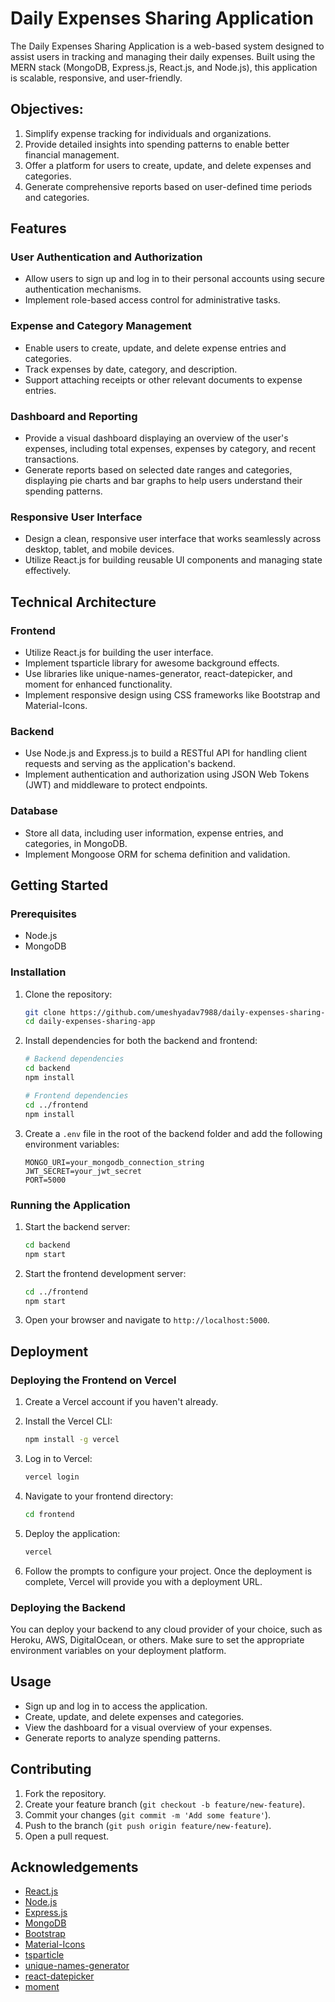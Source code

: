 # Daily Expenses Sharing Application

The Daily Expenses Sharing Application is a web-based system designed to assist users in tracking and managing their daily expenses. Built using the MERN stack (MongoDB, Express.js, React.js, and Node.js), this application is scalable, responsive, and user-friendly.

## Objectives:

1. Simplify expense tracking for individuals and organizations.
2. Provide detailed insights into spending patterns to enable better financial management.
3. Offer a platform for users to create, update, and delete expenses and categories.
4. Generate comprehensive reports based on user-defined time periods and categories.

## Features

### User Authentication and Authorization

- Allow users to sign up and log in to their personal accounts using secure authentication mechanisms.
- Implement role-based access control for administrative tasks.

### Expense and Category Management

- Enable users to create, update, and delete expense entries and categories.
- Track expenses by date, category, and description.
- Support attaching receipts or other relevant documents to expense entries.

### Dashboard and Reporting

- Provide a visual dashboard displaying an overview of the user's expenses, including total expenses, expenses by category, and recent transactions.
- Generate reports based on selected date ranges and categories, displaying pie charts and bar graphs to help users understand their spending patterns.

### Responsive User Interface

- Design a clean, responsive user interface that works seamlessly across desktop, tablet, and mobile devices.
- Utilize React.js for building reusable UI components and managing state effectively.

## Technical Architecture

### Frontend

- Utilize React.js for building the user interface.
- Implement tsparticle library for awesome background effects.
- Use libraries like unique-names-generator, react-datepicker, and moment for enhanced functionality.
- Implement responsive design using CSS frameworks like Bootstrap and Material-Icons.

### Backend

- Use Node.js and Express.js to build a RESTful API for handling client requests and serving as the application's backend.
- Implement authentication and authorization using JSON Web Tokens (JWT) and middleware to protect endpoints.

### Database

- Store all data, including user information, expense entries, and categories, in MongoDB.
- Implement Mongoose ORM for schema definition and validation.

## Getting Started

### Prerequisites

- Node.js
- MongoDB

### Installation

1. Clone the repository:
    ```bash
    git clone https://github.com/umeshyadav7988/daily-expenses-sharing-app.git
    cd daily-expenses-sharing-app
    ```

2. Install dependencies for both the backend and frontend:
    ```bash
    # Backend dependencies
    cd backend
    npm install

    # Frontend dependencies
    cd ../frontend
    npm install
    ```

3. Create a `.env` file in the root of the backend folder and add the following environment variables:
    ```env
    MONGO_URI=your_mongodb_connection_string
    JWT_SECRET=your_jwt_secret
    PORT=5000
    ```

### Running the Application

1. Start the backend server:
    ```bash
    cd backend
    npm start
    ```

2. Start the frontend development server:
    ```bash
    cd ../frontend
    npm start
    ```

3. Open your browser and navigate to `http://localhost:5000`.

## Deployment

### Deploying the Frontend on Vercel

1. Create a Vercel account if you haven't already.
2. Install the Vercel CLI:
    ```bash
    npm install -g vercel
    ```

3. Log in to Vercel:
    ```bash
    vercel login
    ```

4. Navigate to your frontend directory:
    ```bash
    cd frontend
    ```

5. Deploy the application:
    ```bash
    vercel
    ```

6. Follow the prompts to configure your project. Once the deployment is complete, Vercel will provide you with a deployment URL.

### Deploying the Backend

You can deploy your backend to any cloud provider of your choice, such as Heroku, AWS, DigitalOcean, or others. Make sure to set the appropriate environment variables on your deployment platform.

## Usage

- Sign up and log in to access the application.
- Create, update, and delete expenses and categories.
- View the dashboard for a visual overview of your expenses.
- Generate reports to analyze spending patterns.

## Contributing

1. Fork the repository.
2. Create your feature branch (`git checkout -b feature/new-feature`).
3. Commit your changes (`git commit -m 'Add some feature'`).
4. Push to the branch (`git push origin feature/new-feature`).
5. Open a pull request.



## Acknowledgements

- [React.js](https://reactjs.org/)
- [Node.js](https://nodejs.org/)
- [Express.js](https://expressjs.com/)
- [MongoDB](https://www.mongodb.com/)
- [Bootstrap](https://getbootstrap.com/)
- [Material-Icons](https://mui.com/material-ui/material-icons/)
- [tsparticle](https://github.com/matteobruni/tsparticles)
- [unique-names-generator](https://github.com/andreasonny83/unique-names-generator)
- [react-datepicker](https://github.com/Hacker0x01/react-datepicker)
- [moment](https://momentjs.com/)
